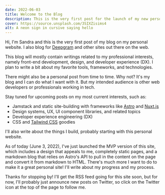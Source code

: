 ```yaml
---
date: 2022-06-03
title: Welcome to the Blog
description: This is the very first post for the launch of my new personal website.
cover: https://source.unsplash.com/3SIXZisims4
alt: A neon sign in cursive saying hello
---
```


Hi, I'm Sandra and this is the very first post of my blog on my personal website. I also blog for [Deepgram](https://developers.deepgram.com/blog/authors/sandrarodgers/) and other sites out there on the web.

This blog will mostly contain writings related to my professional interests, namely front-end development, design, and developer experience (DX). I plan to write a bit about my favorite tools, frameworks, and technologies.

There might also be a personal post from time to time. Why not? It's my blog and I can do what I want with it. But my intended audience is other web developers or professionals working in tech.

Stay tuned for upcoming posts on my most current interests, such as:

- Jamstack and static site-building with frameworks like [Astro](https://astro.build/) and [Nuxt.js](https://nuxtjs.org/)
- Design systems, UX, UI component libraries, and related topics
- Developer experience engineering (DX)
- CSS and [Tailwind CSS](https://tailwindcss.com/) goodies

I'll also write about the things I build, probably starting with this personal website.

As of today (June 3, 2022), I've just launched the MVP version of this site, which includes a design that appeals to me, completely static pages, and a markdown blog that relies on Astro's API to pull in the content on the page and convert it from markdown to HTML. There's much more I want to do to make it a great personal site! I'll write about my progress and my process.

Thanks for stopping by! I'll get the RSS feed going for this site soon, but for now, I'll probably just announce new posts on Twitter, so click on the Twitter icon at the top of the page to follow me.
